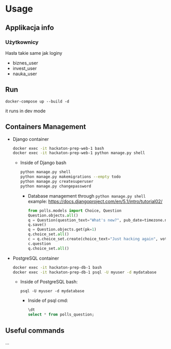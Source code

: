 # Usage

## Applikacja info

### Użytkownicy
Hasła takie same jak loginy
- biznes_user
- invest_user
- nauka_user



## Run
```
docker-compose up --build -d
```
it runs in dev mode 


## Containers Management
* Django container
    ```bash
    docker exec -it hackaton-prep-web-1 bash
    docker exec -it hackaton-prep-web-1 python manage.py shell
    ```
    * Inside of Django bash
        ```bash
        python manage.py shell
        python manage.py makemigrations --empty todo
        python manage.py createsuperuser
        python manage.py changepassword
        ```
        * Database management through `python manage.py shell` example: https://docs.djangoproject.com/en/5.1/intro/tutorial02/
            ```python
            from polls.models import Choice, Question
            Question.objects.all()
            q = Question(question_text="What's new?", pub_date=timezone.now())
            q.save()
            q = Question.objects.get(pk=1)
            q.choice_set.all()
            c = q.choice_set.create(choice_text="Just hacking again", votes=0)
            c.question
            q.choice_set.all()
            ```
* PostgreSQL container
    ```bash
    docker exec -it hackaton-prep-db-1 bash
    docker exec -it hackaton-prep-db-1 psql -U myuser -d mydatabase
    ```
    * Inside of PostgreSQL bash:
        ```
        psql -U myuser -d mydatabase
        ```
        * Inside of psql cmd:
            ```sql
            \dt
            select * from polls_question;
            ```

## Useful commands
...
